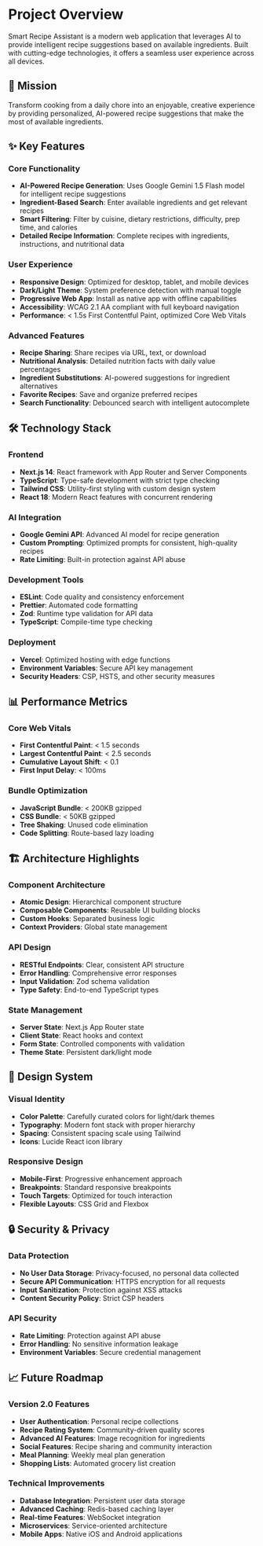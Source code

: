 # Project Overview

Smart Recipe Assistant is a modern web application that leverages AI to provide intelligent recipe suggestions based on available ingredients. Built with cutting-edge technologies, it offers a seamless user experience across all devices.

## 🎯 Mission

Transform cooking from a daily chore into an enjoyable, creative experience by providing personalized, AI-powered recipe suggestions that make the most of available ingredients.

## ✨ Key Features

### Core Functionality
- **AI-Powered Recipe Generation**: Uses Google Gemini 1.5 Flash model for intelligent recipe suggestions
- **Ingredient-Based Search**: Enter available ingredients and get relevant recipes
- **Smart Filtering**: Filter by cuisine, dietary restrictions, difficulty, prep time, and calories
- **Detailed Recipe Information**: Complete recipes with ingredients, instructions, and nutritional data

### User Experience
- **Responsive Design**: Optimized for desktop, tablet, and mobile devices
- **Dark/Light Theme**: System preference detection with manual toggle
- **Progressive Web App**: Install as native app with offline capabilities
- **Accessibility**: WCAG 2.1 AA compliant with full keyboard navigation
- **Performance**: < 1.5s First Contentful Paint, optimized Core Web Vitals

### Advanced Features
- **Recipe Sharing**: Share recipes via URL, text, or download
- **Nutritional Analysis**: Detailed nutrition facts with daily value percentages
- **Ingredient Substitutions**: AI-powered suggestions for ingredient alternatives
- **Favorite Recipes**: Save and organize preferred recipes
- **Search Functionality**: Debounced search with intelligent autocomplete

## 🛠 Technology Stack

### Frontend
- **Next.js 14**: React framework with App Router and Server Components
- **TypeScript**: Type-safe development with strict type checking
- **Tailwind CSS**: Utility-first styling with custom design system
- **React 18**: Modern React features with concurrent rendering

### AI Integration
- **Google Gemini API**: Advanced AI model for recipe generation
- **Custom Prompting**: Optimized prompts for consistent, high-quality recipes
- **Rate Limiting**: Built-in protection against API abuse

### Development Tools
- **ESLint**: Code quality and consistency enforcement
- **Prettier**: Automated code formatting
- **Zod**: Runtime type validation for API data
- **TypeScript**: Compile-time type checking

### Deployment
- **Vercel**: Optimized hosting with edge functions
- **Environment Variables**: Secure API key management
- **Security Headers**: CSP, HSTS, and other security measures

## 📊 Performance Metrics

### Core Web Vitals
- **First Contentful Paint**: < 1.5 seconds
- **Largest Contentful Paint**: < 2.5 seconds
- **Cumulative Layout Shift**: < 0.1
- **First Input Delay**: < 100ms

### Bundle Optimization
- **JavaScript Bundle**: < 200KB gzipped
- **CSS Bundle**: < 50KB gzipped
- **Tree Shaking**: Unused code elimination
- **Code Splitting**: Route-based lazy loading

## 🏗 Architecture Highlights

### Component Architecture
- **Atomic Design**: Hierarchical component structure
- **Composable Components**: Reusable UI building blocks
- **Custom Hooks**: Separated business logic
- **Context Providers**: Global state management

### API Design
- **RESTful Endpoints**: Clear, consistent API structure
- **Error Handling**: Comprehensive error responses
- **Input Validation**: Zod schema validation
- **Type Safety**: End-to-end TypeScript types

### State Management
- **Server State**: Next.js App Router state
- **Client State**: React hooks and context
- **Form State**: Controlled components with validation
- **Theme State**: Persistent dark/light mode

## 🎨 Design System

### Visual Identity
- **Color Palette**: Carefully curated colors for light/dark themes
- **Typography**: Modern font stack with proper hierarchy
- **Spacing**: Consistent spacing scale using Tailwind
- **Icons**: Lucide React icon library

### Responsive Design
- **Mobile-First**: Progressive enhancement approach
- **Breakpoints**: Standard responsive breakpoints
- **Touch Targets**: Optimized for touch interaction
- **Flexible Layouts**: CSS Grid and Flexbox

## 🔒 Security & Privacy

### Data Protection
- **No User Data Storage**: Privacy-focused, no personal data collected
- **Secure API Communication**: HTTPS encryption for all requests
- **Input Sanitization**: Protection against XSS attacks
- **Content Security Policy**: Strict CSP headers

### API Security
- **Rate Limiting**: Protection against API abuse
- **Error Handling**: No sensitive information leakage
- **Environment Variables**: Secure credential management

## 📈 Future Roadmap

### Version 2.0 Features
- **User Authentication**: Personal recipe collections
- **Recipe Rating System**: Community-driven quality scores
- **Advanced AI Features**: Image recognition for ingredients
- **Social Features**: Recipe sharing and community interaction
- **Meal Planning**: Weekly meal plan generation
- **Shopping Lists**: Automated grocery list creation

### Technical Improvements
- **Database Integration**: Persistent user data storage
- **Advanced Caching**: Redis-based caching layer
- **Real-time Features**: WebSocket integration
- **Microservices**: Service-oriented architecture
- **Mobile Apps**: Native iOS and Android applications